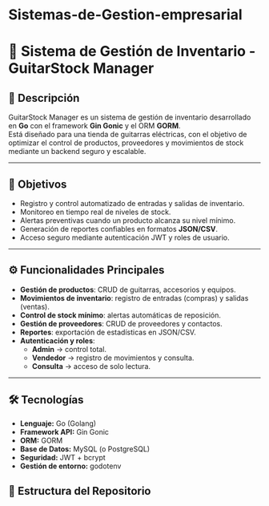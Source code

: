 # Sistemas-de-Gestion-empresarial
# 🎸 Sistema de Gestión de Inventario - GuitarStock Manager

## 📌 Descripción
GuitarStock Manager es un sistema de gestión de inventario desarrollado en **Go** con el framework **Gin Gonic** y el ORM **GORM**.  
Está diseñado para una tienda de guitarras eléctricas, con el objetivo de optimizar el control de productos, proveedores y movimientos de stock mediante un backend seguro y escalable.

-----------------

## 🎯 Objetivos
- Registro y control automatizado de entradas y salidas de inventario.
- Monitoreo en tiempo real de niveles de stock.
- Alertas preventivas cuando un producto alcanza su nivel mínimo.
- Generación de reportes confiables en formatos **JSON/CSV**.
- Acceso seguro mediante autenticación JWT y roles de usuario.

----------------

## ⚙️ Funcionalidades Principales
- **Gestión de productos**: CRUD de guitarras, accesorios y equipos.
- **Movimientos de inventario**: registro de entradas (compras) y salidas (ventas).
- **Control de stock mínimo**: alertas automáticas de reposición.
- **Gestión de proveedores**: CRUD de proveedores y contactos.
- **Reportes**: exportación de estadísticas en JSON/CSV.
- **Autenticación y roles**:
  - **Admin** → control total.
  - **Vendedor** → registro de movimientos y consulta.
  - **Consulta** → acceso de solo lectura.

---------------------

## 🛠️ Tecnologías
- **Lenguaje:** Go (Golang)  
- **Framework API:** Gin Gonic  
- **ORM:** GORM  
- **Base de Datos:** MySQL (o PostgreSQL)  
- **Seguridad:** JWT + bcrypt  
- **Gestión de entorno:** godotenv  


## 📂 Estructura del Repositorio
